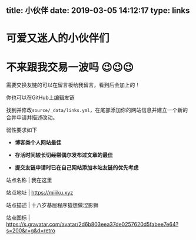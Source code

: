 title: 小伙伴
date: 2019-03-05 14:12:17
type: links
---

# 可爱又迷人的小伙伴们

# 不来跟我交易一波吗 😉😉😉

需要交换友链的可以在留言板给我留言，看到后会加上的！

你也可以在GitHub上[编辑](https://github.com/miiiku/hexo-blog/blob/master/source/_data/links.yml)友链

找到并修改`source/_data/links.yml`，在尾部添加你的网站信息并建立一个新的合并申请并描述改动。

弱性要求如下

- **博客类个人网站最佳**

- **存活时间较长切~~经常~~偶尔发布过文章的最佳**

- **提交友链申请时已在自己网站添加本站友链的优先考虑**

站点名称 | 我在这里 

站点地址 | https://miiiku.xyz

站点描述 | 十八岁基层程序猿想做涩影狮 

站点图标 | https://s.gravatar.com/avatar/2d6b803eea37de0257620d5fabee7e64?s=200&r=g&d=retro
